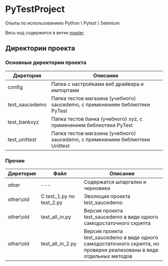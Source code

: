 # PyTestProject

Опыты по использованиею Python \ Pytest \ Selenium

Весь код содержится в ветке [master](https://github.com/SirRumata/PyTestProject/tree/master)

## Директории проекта
### Основные директории проекта
| Диретория | Описание |
|---|---|
| config | Папка с настройками веб драйвера и импортами |
| test_saucedemo | Папка тестов магазина (учебного) saucedemo, с применением библиотеки PyTest |
| test_bankxyz | Папка тестов банка (учебного) xyz, с применением библиотеки PyTest |
| test_unittest | Папка тестов магазина (учебного) saucedemo, с применением библиотеки Unittest  |

### Прочие
| Диретория | Файл | Описание |
|---|---|---|
| other | --- | Содержатся шпаргалки и черновики |
| other\old | С test_1.py по test_2.py | Эволюция проекта test_saucedemo |
| other\old | test_all_in.py | Версия проекта test_saucedemo в виде одного самодостаточного скрипта |
| other\old | test_all_in_2.py | Версия проекта test_saucedemo в виде одного самодостаточного скрипта, но проверки реализованы в виде отдельных методов |
